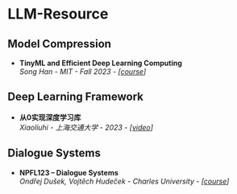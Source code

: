 # LLM-Resource

## Model Compression
- **TinyML and Efficient Deep Learning Computing**  
  *Song Han - MIT - Fall 2023 - [[course](https://efficientml.ai/)]*

## Deep Learning Framework
- **从0实现深度学习库**  
  *Xiaoliuhi - 上海交通大学 - 2023 - [[video](https://space.bilibili.com/3537113981127294)]*

## Dialogue Systems
- **NPFL123 – Dialogue Systems**  
  *Ondřej Dušek, Vojtěch Hudeček - Charles University - [[course](https://ufal.mff.cuni.cz/courses/npfl123#home)]*
